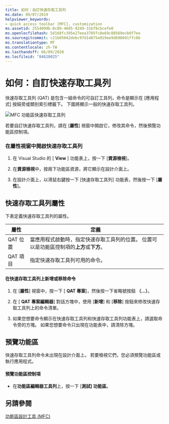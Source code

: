 ```yaml
---
title: 如何：自訂快速存取工具列
ms.date: 09/07/2019
helpviewer_keywords:
- quick access toolbar [MFC], customization
ms.assetid: 2554099b-0c89-4605-9249-31bf9cbcefe0
ms.openlocfilehash: 5d168fc395e27eea3705fc8e69c88569ecb0f7ee
ms.sourcegitcommit: c21b05042debc97d14875e019ee9d698691ffc0b
ms.translationtype: MT
ms.contentlocale: zh-TW
ms.lasthandoff: 06/09/2020
ms.locfileid: "84620025"
---
```

# <a name="how-to-customize-the-quick-access-toolbar"></a>如何：自訂快速存取工具列

快速存取工具列 (QAT) 是包含一組命令的可自訂工具列，命令是顯示在 [應用程式] 按鈕旁或類別索引標籤下。 下圖將顯示一般的快速存取工具列。

![MFC 功能區快速存取工具列](../mfc/media/quick_access_toolbar.png "MFC 功能區快速存取工具列")

若要自訂快速存取工具列，請在 [**屬性**] 視窗中開啟它，修改其命令，然後預覽功能區控制項。

### <a name="to-open-the-quick-access-toolbar-in-the-properties-window"></a>在屬性視窗中開啟快速存取工具列

1. 在 Visual Studio 的 [ **View** ] 功能表上，按一下 [**資源檢視**]。

1. 在**資源檢視**中，按兩下功能區資源，將它顯示在設計介面上。

1. 在設計介面上，以滑鼠右鍵按一下 [快速存取工具列] 功能表，然後按一下 [**屬性**]。

## <a name="quick-access-toolbar-properties"></a>快速存取工具列屬性

下表定義快速存取工具列的屬性。

|屬性|定義|
|--------------|----------------|
|QAT 位置|當應用程式啟動時，指定快速存取工具列的位置。 位置可以是功能區控制項的**上方**或**下方**。|
|QAT 項目|指定快速存取工具列可用的命令。|

#### <a name="to-add-or-remove-commands-on-the-quick-access-toolbar"></a>在快速存取工具列上新增或移除命令

1. 在 [**屬性**] 視窗中，按一下 [ **QAT 專案**]，然後按一下省略號按鈕 **（...）**。

1. 在 [ **QAT 專案編輯器**] 對話方塊中，使用 [**新增**] 和 [**移除**] 按鈕來修改快速存取工具列上的命令清單。

1. 如果您想要命令顯示在快速存取工具列和快速存取工具列功能表上，請選取命令旁的方塊。 如果您想要命令只出現在功能表中，請清除方塊。

## <a name="previewing-the-ribbon"></a>預覽功能區

快速存取工具列命令未出現在設計介面上。 若要檢視它們，您必須預覽功能區或執行應用程式。

#### <a name="to-preview-the-ribbon-control"></a>預覽功能區控制項

- 在**功能區編輯器工具列**上，按一下 [**測試] 功能區**。

## <a name="see-also"></a>另請參閱

[功能區設計工具 (MFC)](ribbon-designer-mfc.md)
